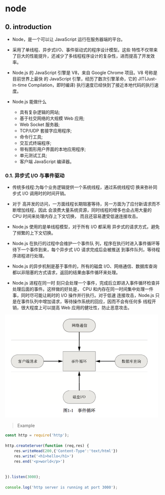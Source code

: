 # node

## 0. introduction

- Node，是一个可以让 JavaScript 运行在服务器端的平台。

- 采用了单线程、异步式I/O、事件驱动式的程序设计模型。这些 特性不仅带来了巨大的性能提升，还减少了多线程程序设计的复杂性，进而提高了开发效率。

- Node.js 的 JavaScript 引擎是 V8，来自 Google Chrome 项目。V8 号称是目前世界上最快 的 JavaScript 引擎，经历了数次引擎革命，它的 JIT(Just-in-time Compilation，即时编译) 执行速度已经快到了接近本地代码的执行速度。

- Node.js 能做什么

    + 具有复杂逻辑的网站;
    + 基于社交网络的大规模 Web 应用;
    + Web Socket 服务器;
    + TCP/UDP 套接字应用程序; 
    + 命令行工具;
    + 交互式终端程序;
    + 带有图形用户界面的本地应用程序;
    + 单元测试工具;
    + 客户端 JavaScript 编译器。

### 0.1. 异步式 I/O 与事件驱动

- 传统多线程:为每个业务逻辑提供一个系统线程，通过系统线程切 换来弥补同步式 I/O 调用时的时间开销。

- 对于 高并发的访问，一方面线程长期阻塞等待，另一方面为了应付新请求而不断增加线程，因此 会浪费大量系统资源，同时线程的增多也会占用大量的 CPU 时间来处理内存上下文切换， 而且还容易遭受低速连接攻击。

- Node.js 使用的是单线程模型，对于所有 I/O 都采用 异步式的请求方式，避免了频繁的上下文切换。

- Node.js 在执行的过程中会维护一个事件队 列，程序在执行时进入事件循环等待下一个事件到来，每个异步式 I/O 请求完成后会被推送 到事件队列，等待程序进程进行处理。

- Node.js 的异步机制是基于事件的，所有的磁盘 I/O、网络通信、数据库查询都以非阻塞的方式请求，返回的结果由事件循环来处理。

- Node.js 进程在同一时 刻只会处理一个事件，完成后立即进入事件循环检查并处理后面的事件。这样做的好处是， CPU 和内存在同一时间集中处理一件事，同时尽可能让耗时的 I/O 操作并行执行。对于低速 连接攻击，Node.js 只是在事件队列中增加请求，等待操作系统的回应，因而不会有任何多 线程开销，很大程度上可以提高 Web 应用的健壮性，防止恶意攻击。

![事件循环](../images/事件循环.png "事件循环")


> Example

```js
const http = require('http');

http.createServer(function (req,res) {
    res.writeHead(200,{'Content-Type':'text/html'})
    res.write('<h1>hello</h1>')
    res.end('<p>world</p>')


}).listen(3000);

console.log('http server is running at port 3000');
```





